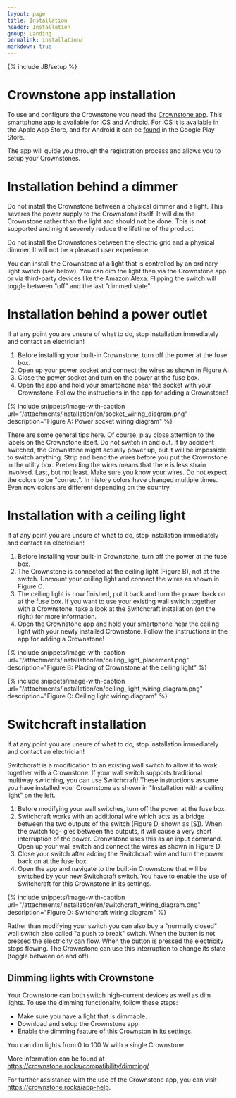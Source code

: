 ```yaml
---
layout: page
title: Installation
header: Installation
group: Landing
permalink: installation/
markdown: true
---
```

{% include JB/setup %}

# Crownstone app installation

To use and configure the Crownstone you need the [Crownstone app](https://crownstone.rocks/app/). 
This smartphone app is available for iOS and Android.
For iOS it is [available](https://apps.apple.com/us/app/crownstone/id1136616106) in the Apple App Store, and for 
Android it can be [found](https://play.google.com/store/apps/details?id=rocks.crownstone.consumerapp) in the Google Play Store.

The app will guide you through the registration process and allows you to setup your Crownstones.

# Installation behind a dimmer

Do not install the Crownstone between a physical dimmer and a light. This severes the power supply to the Crownstone 
itself. It will dim the Crownstone rather than the light and should not be done.
This is **not** supported and might severely reduce the lifetime of the product.

Do not install the Crownstones between the electric grid and a physical dimmer. It will not be a pleasant user 
experience.

You can install the Crownstone at a light that is controlled by an ordinary light switch (see below). You can dim the
light then via the Crownstone app or via third-party devices like the Amazon Alexa. Flipping the switch will toggle
between "off" and the last "dimmed state".

# Installation behind a power outlet

If at any point you are unsure of what to do, stop installation immediately and contact an electrician!

1. Before installing your built-in Crownstone, turn off the power at the fuse box. 
2. Open up your power socket and connect the wires as shown in Figure A.
3. Close the power socket and turn on the power at the fuse box.
4. Open the app and hold your smartphone near the socket with your Crownstone. Follow the instructions in the app for adding a Crownstone!

{% include snippets/image-with-caption url="/attachments/installation/en/socket_wiring_diagram.png" description="Figure A: Power socket wiring diagram" %}

There are some general tips here. Of course, play close attention to the labels on the Crownstone itself. Do not switch
in and out. If by accident switched, the Crownstone might actually power up, but it will be impossible to switch anything.
Strip and bend the wires before you put the Crownstone in the utilty box. Prebending the wires means that there is less
strain involved. Last, but not least. Make sure you know your wires. Do not expect the colors to be "correct". In
history colors have changed multiple times. Even now colors are different depending on the country.

# Installation with a ceiling light

If at any point you are unsure of what to do, stop installation immediately and contact an electrician!

1. Before installing your built-in Crownstone, turn off the power at the fuse box. 
2. The Crownstone is connected at the ceiling light (Figure B), not at the switch. Unmount your ceiling light and connect the 
wires as shown in Figure C.
3. The ceiling light is now finished, put it back and turn the power back on at
the fuse box. If you want to use your existing wall switch together with a
Crownstone, take a look at the Switchcraft installation (on the right) for more
information.
4. Open the Crownstone app and hold your smartphone near the ceiling light
with your newly installed Crownstone. Follow the instructions in the app for
adding a Crownstone!

{% include snippets/image-with-caption url="/attachments/installation/en/ceiling_light_placement.png" description="Figure B: Placing of Crownstone at the ceiling light" %}

{% include snippets/image-with-caption url="/attachments/installation/en/ceiling_light_wiring_diagram.png" description="Figure C: Ceiling light wiring diagram" %}

# Switchcraft installation

If at any point you are unsure of what to do, stop installation immediately and contact an electrician!

Switchcraft is a modification to an existing wall switch to allow it to work
together with a Crownstone. If your wall switch supports traditional multiway
switching, you can use Switchcraft!
These instructions assume you have installed your Crownstone as shown in
"Installation with a ceiling light" on the left.


1. Before modifying your wall switches, turn off the power at the fuse box.
2. Switchcraft works with an additional wire which acts as a bridge between the
two outputs of the switch (Figure D, shown as [S]). When the switch tog-
gles between the outputs, it will cause a very short interruption of the power.
Cronwstone uses this as an input command.
Open up your wall switch and connect the wires as shown in Figure D.
3. Close your switch after adding the Switchcraft wire and turn the power back
on at the fuse box.
4. Open the app and navigate to the built-in Crownstone that will be switched
by your new Switchcraft switch. You have to enable the use of Switchcraft for
this Crownstone in its settings.

{% include snippets/image-with-caption url="/attachments/installation/en/switchcraft_wiring_diagram.png" description="Figure D: Switchcraft wiring diagram" %}

Rather than modifying your switch you can also buy a "normally closed" wall switch also called "a push to break" switch.
When the button is not pressed the electricity can flow. When the button is pressed the electricity stops flowing. 
The Crownstone can use this interruption to change its state (toggle between on and off). 

## Dimming lights with Crownstone

Your Crownstone can both switch high-current devices as well as dim lights. To
use the dimming functionalty, follow these steps:

* Make sure you have a light that is dimmable.
* Download and setup the Crownstone app.
* Enable the dimming feature of this Crownston in its settings.

You can dim lights from 0 to 100 W with a single Crownstone.

More information can be found at <https://crownstone.rocks/compatibility/dimming/>.

For further assistance with the use of the Crownstone app, you can visit <https://crownstone.rocks/app-help>.

